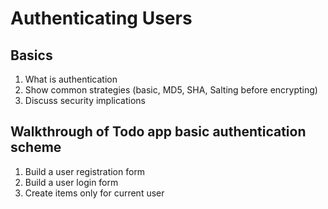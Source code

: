 # Authenticating Users

## Basics

1. What is authentication
1. Show common strategies (basic, MD5, SHA, Salting before encrypting)
1. Discuss security implications

## Walkthrough of Todo app basic authentication scheme

1. Build a user registration form
1. Build a user login form
1. Create items only for current user
